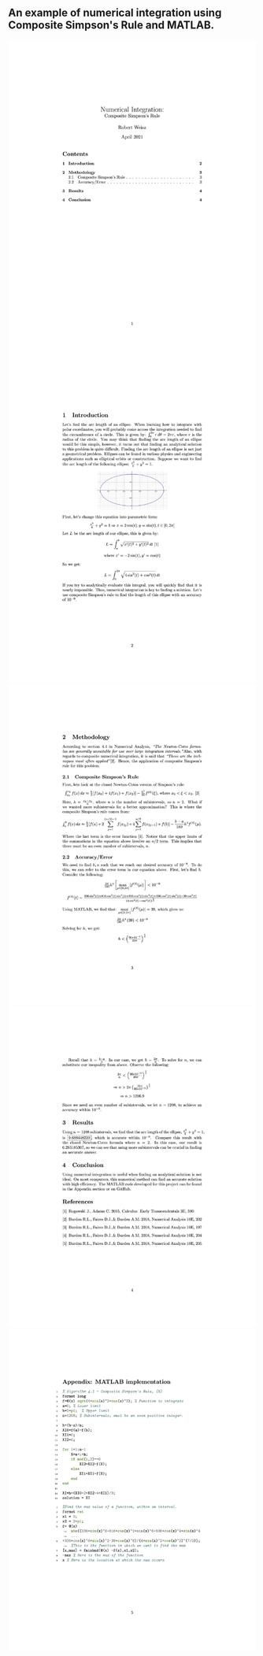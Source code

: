 ## An example of numerical integration using Composite Simpson's Rule and MATLAB.

![](PDF/page1.png)
![](PDF/page2.png)
![](PDF/page3.png)
![](PDF/page4.png)
![](PDF/page5.png)


